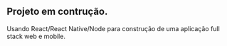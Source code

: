 ## Projeto em contrução.
Usando React/React Native/Node para construção de uma aplicação full stack web e mobile.